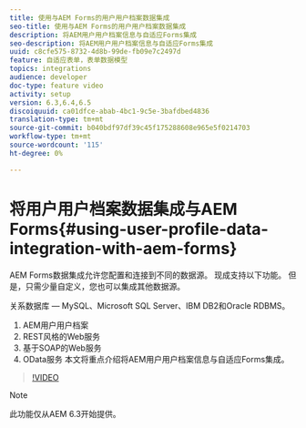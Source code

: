 ```yaml
---
title: 使用与AEM Forms的用户用户档案数据集成
seo-title: 使用与AEM Forms的用户用户档案数据集成
description: 将AEM用户用户档案信息与自适应Forms集成
seo-description: 将AEM用户用户档案信息与自适应Forms集成
uuid: c8cfe575-8732-4d8b-99de-fb09e7c2497d
feature: 自适应表单，表单数据模型
topics: integrations
audience: developer
doc-type: feature video
activity: setup
version: 6.3,6.4,6.5
discoiquuid: ca01dfce-abab-4bc1-9c5e-3bafdbed4836
translation-type: tm+mt
source-git-commit: b040bdf97df39c45f175288608e965e5f0214703
workflow-type: tm+mt
source-wordcount: '115'
ht-degree: 0%

---
```



# 将用户用户档案数据集成与AEM Forms{#using-user-profile-data-integration-with-aem-forms}

AEM Forms数据集成允许您配置和连接到不同的数据源。 现成支持以下功能。 但是，只需少量自定义，您也可以集成其他数据源。

关系数据库 — MySQL、Microsoft SQL Server、IBM DB2和Oracle RDBMS。

1. AEM用户用户档案
1. REST风格的Web服务
1. 基于SOAP的Web服务
1. OData服务
本文将重点介绍将AEM用户用户档案信息与自适应Forms集成。

>[!VIDEO](https://video.tv.adobe.com/v/17432/?quality=9&learn=on)

>[!NOTE]
>
>此功能仅从AEM 6.3开始提供。

